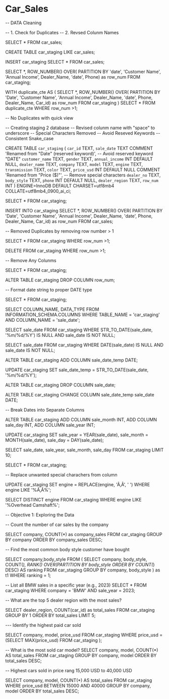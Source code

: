 # Car_Sales

-- DATA Cleaning

-- 1. Check for Duplicates
-- 2. Revsed Colunm Names

SELECT *
FROM car_sales;

CREATE TABLE car_staging
LIKE car_sales;

INSERT car_staging
SELECT *
FROM car_sales;

SELECT *,
ROW_NUMBER() OVER(
PARTITION BY 'date', 'Customer Name', 'Annual Income', Dealer_Name, 'date', Phone) as row_num
FROM car_staging;

WITH duplicate_cte AS
(
SELECT *,
ROW_NUMBER() OVER(
PARTITION BY 'Date', 'Customer Name', 'Annual Income', Dealer_Name, 'date', 
Phone, Dealer_Name, Car_id) as row_num
FROM car_staging
)
SELECT *
FROM duplicate_cte
WHERE row_num >1;

-- No Duplicates with quick view

-- Creating staging 2 database
-- Revised colunm name with "space" to underscore
-- Special Characters Removed
-- Avoid Reseved Keywords
-- Consistent Snake_case

CREATE TABLE `car_staging` (
  `car_id` TEXT,
  `sale_date` TEXT COMMENT 'Renamed from "Date" (reserved keyword)', -- Avoid reserved keyword "DATE"
  `customer_name` TEXT,
  `gender` TEXT,
  `annual_income` INT DEFAULT NULL,
  `dealer_name` TEXT,
  `company` TEXT,
  `model` TEXT,
  `engine` TEXT,
  `transmission` TEXT,
  `color` TEXT,
  `price_usd` INT DEFAULT NULL COMMENT 'Renamed from "Price ($)"', -- Remove special characters
  `dealer_no` TEXT,
  `body_style` TEXT,
  `phone` INT DEFAULT NULL,
  `dealer_region` TEXT,
  `row_num` INT
) ENGINE=InnoDB DEFAULT CHARSET=utf8mb4 COLLATE=utf8mb4_0900_ai_ci;

SELECT * 
FROM car_staging;

INSERT INTO car_staging
SELECT *,
ROW_NUMBER() OVER(
PARTITION BY 'Date', 'Customer Name', 'Annual Income', Dealer_Name, 'date', 
Phone, Dealer_Name, Car_id) as row_num
FROM car_sales;

-- Removed Duplicates by removing row number > 1

SELECT * 
FROM car_staging
WHERE row_num >1;

DELETE 
FROM car_staging
WHERE row_num >1;

-- Remove Any Colunms

SELECT *
FROM car_staging;

ALTER TABLE car_staging
DROP COLUMN row_num;

-- Format date string to proper DATE type

SELECT * 
FROM car_staging;

SELECT 
  COLUMN_NAME, 
  DATA_TYPE 
FROM INFORMATION_SCHEMA.COLUMNS 
WHERE TABLE_NAME = 'car_staging' 
  AND COLUMN_NAME = 'sale_date';
  
SELECT sale_date
FROM car_staging
WHERE STR_TO_DATE(sale_date, '%m/%d/%Y') IS NULL
  AND sale_date IS NOT NULL;
  
SELECT sale_date
FROM car_staging
WHERE DATE(sale_date) IS NULL
  AND sale_date IS NOT NULL;
  
ALTER TABLE car_staging 
  ADD COLUMN sale_date_temp DATE;
  
UPDATE car_staging
SET sale_date_temp = STR_TO_DATE(sale_date, '%m/%d/%Y');

ALTER TABLE car_staging DROP COLUMN sale_date;

ALTER TABLE car_staging 
CHANGE COLUMN sale_date_temp sale_date DATE;

-- Break Dates into Separate Columns

ALTER TABLE car_staging
ADD COLUMN sale_month INT,
ADD COLUMN sale_day INT,
ADD COLUMN sale_year INT;

UPDATE car_staging
SET 
  sale_year = YEAR(sale_date),
  sale_month = MONTH(sale_date),
  sale_day = DAY(sale_date);
  
SELECT 
  sale_date, sale_year, sale_month, sale_day 
FROM car_staging 
LIMIT 10;

SELECT * 
FROM car_staging;

-- Replace unwanted special charachers from column

UPDATE car_staging
SET engine = REPLACE(engine, 'Ã‚Â', ' ')
WHERE engine LIKE '%Ã‚Â%';

SELECT DISTINCT engine
FROM car_staging
WHERE engine LIKE '%Overhead Camshaft%';


-- Objective 1: Exploring the Data

-- Count the number of car sales by the company

SELECT company,
	COUNT(*) as company_sales
FROM car_staging
GROUP BY company
ORDER BY company_sales DESC;

-- Find the most common body style customer have bought

SELECT company,body_style
FROM 
(
SELECT company, body_style,
	COUNT(*),
	RANK() OVER(PARTITION BY body_style 
	ORDER BY COUNT(*) DESC) AS ranking
FROM car_staging
GROUP BY company, body_style
) as t1
WHERE ranking = 1;

-- List all BMW sales in a specific year (e.g., 2023)
SELECT * 
FROM car_staging
WHERE company = 'BMW'
AND
sale_year = 2023;

-- What are the top 5 dealer region with the most sales?

SELECT dealer_region,
COUNT(car_id) as total_sales
FROM car_staging
GROUP BY 1
ORDER BY total_sales
LIMIT 5;

--- Identify the highest paid car sold

SELECT company, model, price_usd
FROM car_staging
WHERE price_usd = (SELECT MAX(price_usd) 
FROM car_staging );

-- What is the most sold car model?
SELECT company, model,
COUNT(*) AS total_sales
FROM car_staging
GROUP BY company, model
ORDER BY total_sales DESC;

-- Highest cars sold in price rang 15,000 USD to 40,000 USD

SELECT 
    company, 
    model, 
    COUNT(*) AS total_sales
FROM car_staging
WHERE price_usd BETWEEN 15000 AND 40000
GROUP BY company, model
ORDER BY total_sales DESC;

